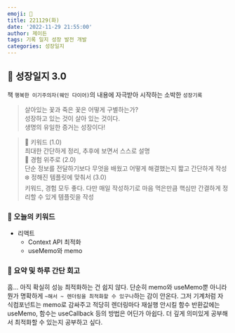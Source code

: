 ```yaml
---
emoji: 🌱
title: 221129(화)
date: '2022-11-29 21:55:00'
author: 제이든
tags: 기록 일지 성장 발전 개발
categories: 성장일지
---
```


## 🎄 성장일지 3.0

책 `행복한 이기주의자(웨인 다이어)`의 내용에 자극받아 시작하는 소박한 `성장기록`

> 살아있는 꽃과 죽은 꽃은 어떻게 구별하는가?<br/>
> 성장하고 있는 것이 살아 있는 것이다.<br/>
> 생명의 유일한 증거는 성장이다!

> 🌳 키워드 (1.0)<br/>
> 최대한 간단하게 정리, 추후에 보면서 스스로 설명<br/>
> 🍉 경험 위주로 (2.0)<br/>
> 단순 정보를 전달하기보다 무엇을 배웠고 어떻게 해결했는지 짧고 간단하게 작성<br/>
> ❄️ 정해진 템플릿에 맞춰서 (3.0)<br/>
> 키워드, 경험 모두 좋다. 다만 매일 작성하기로 마음 먹은만큼 핵심만 간결하게 정리할 수 있게 템플릿을 작성

### 🔑 오늘의 키워드

- 리액트
  - Context API 최적화
  - useMemo와 memo

### 📝 요약 및 하루 간단 회고

흠... 아직 확실히 성능 최적화하는 건 쉽지 않다. 단순히 memo와 useMemo뿐 아니라 뭔가 명확하게 `~해서 ~ 렌더링을 최적화할 수 있구나`하는 감이 안온다. 그저 기계처럼 자식컴포넌트는 memo로 감싸주고 적당히 렌더링마다 재실행 안시킬 함수 반환값에는 useMemo, 함수는 useCallback 등의 방법은 어딘가 아쉽다. 더 깊게 의미있게 공부해서 최적화할 수 있는지 공부하고 싶다.

```toc

```
